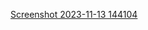 [Screenshot 2023-11-13 144104](https://github.com/Niloufar97/Analog-Clock/assets/126332294/302be475-7818-4de0-b7df-45666fbd6017)
